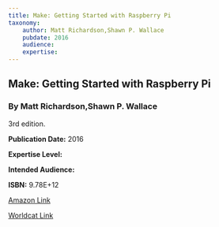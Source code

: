 ```yaml
---
title: Make: Getting Started with Raspberry Pi
taxonomy:
	author: Matt Richardson,Shawn P. Wallace
	pubdate: 2016
	audience: 
	expertise: 
---
```

## Make: Getting Started with Raspberry Pi
### By Matt Richardson,Shawn P. Wallace
3rd edition. 

**Publication Date:** 2016

**Expertise Level:** 

**Intended Audience:** 

**ISBN:** 9.78E+12

[Amazon Link]()

[Worldcat Link](http://www.worldcat.org/oclc/967651253)